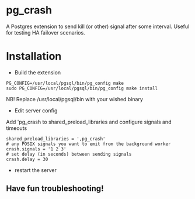 # pg\_crash

A Postgres extension to send kill (or other) signal after some interval. Useful for testing HA failover scenarios.

# Installation

* Build the extension

```
PG_CONFIG=/usr/local/pgsql/bin/pg_config make
sudo PG_CONFIG=/usr/local/pgsql/bin/pg_config make install
```
NB! Replace /usr/local/pgsql/bin with your wished binary

* Edit server config

Add 'pg\_crash to shared\_preload\_libraries and configure signals and timeouts


```
shared_preload_libraries = ',pg_crash'
# any POSIX signals you want to emit from the background worker
crash.signals = '1 2 3'
# set delay (in seconds) between sending signals
crash.delay = 30
```

* restart the server 


## Have fun troubleshooting!

